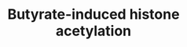 ---
annotations:
- id: PW:0000002
  parent: classic metabolic pathway
  type: Pathway Ontology
  value: classic metabolic pathway
authors:
- Egonw
- MaintBot
- Mkutmon
- Ariutta
- DeSl
communities:
- ontox
description: Metabolism of butyrate is suggested to be an energy source for histone
  acetylation.
last-edited: 2019-07-08
ndex: 9f094fb2-8b64-11eb-9e72-0ac135e8bacf
organisms:
- Homo sapiens
redirect_from:
- /index.php/Pathway:WP2366
- /instance/WP2366
- /instance/WP2366_r123102
revision: r123102
schema-jsonld:
- '@context': https://schema.org/
  '@id': https://wikipathways.github.io/pathways/WP2366.html
  '@type': Dataset
  creator:
    '@type': Organization
    name: WikiPathways
  description: Metabolism of butyrate is suggested to be an energy source for histone
    acetylation.
  keywords:
  - ACL
  - AKT
  - Acetyl CoA
  - Butyrate
  - Citrate
  - Glucose
  - HDACs
  license: CC0
  name: Butyrate-induced histone acetylation
seo: CreativeWork
title: Butyrate-induced histone acetylation
wpid: WP2366
---